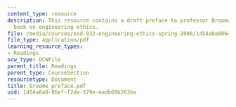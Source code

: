 ```yaml
---
content_type: resource
description: This resource contains a draft preface to professor Broome's forthcoming
  book on engineering ethics.
file: /media/courses/esd-932-engineering-ethics-spring-2006/1454a0a086eff2da579eeadb69b263ba_broome_preface.pdf
file_type: application/pdf
learning_resource_types:
- Readings
ocw_type: OCWFile
parent_title: Readings
parent_type: CourseSection
resourcetype: Document
title: broome_preface.pdf
uid: 1454a0a0-86ef-f2da-579e-eadb69b263ba
---
```

